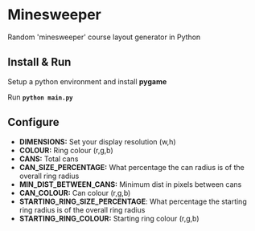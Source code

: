 # Minesweeper
Random 'minesweeper' course layout generator in Python

## Install & Run
Setup a python environment and install **pygame**

Run **```python main.py```**

## Configure

- **DIMENSIONS:** Set your display resolution (w,h)
- **COLOUR:** Ring colour (r,g,b)
- **CANS:** Total cans
- **CAN_SIZE_PERCENTAGE:** What percentage the can radius is of the overall ring radius
- **MIN_DIST_BETWEEN_CANS:** Minimum dist in pixels between cans
- **CAN_COLOUR:** Can colour (r,g,b)
- **STARTING_RING_SIZE_PERCENTAGE**: What percentage the starting ring radius is of the overall ring radius
- **STARTING_RING_COLOUR:** Starting ring colour (r,g,b)
